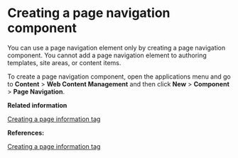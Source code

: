# Creating a page navigation component

You can use a page navigation element only by creating a page navigation component. You cannot add a page navigation element to authoring templates, site areas, or content items.

To create a page navigation component, open the applications menu and go to **Content** \> **Web Content Management** and then click **New** \> **Component** \> **Page Navigation**.

**Related information**  


[Creating a page information tag](../panel_help/wcm_dev_elements_page-navigation_tag.md)

**References:**  


[Creating a page information tag](wcm_dev_elements_page-navigation_tag.md)

